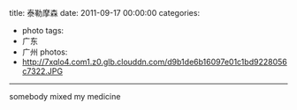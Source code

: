 title: 泰勒摩森
date: 2011-09-17 00:00:00
categories:
- photo
tags:
- 广东
- 广州
photos:
- http://7xqlo4.com1.z0.glb.clouddn.com/d9b1de6b16097e01c1bd9228056c7322.JPG
---

somebody mixed my medicine